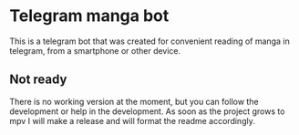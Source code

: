 
# Telegram manga bot 

This is a telegram bot that was created for convenient reading of manga in telegram, from a smartphone or other device.


## Not ready

There is no working version at the moment, but you can follow the development or help in the development. As soon as the project grows to mpv I will make a release and will format the readme accordingly.
